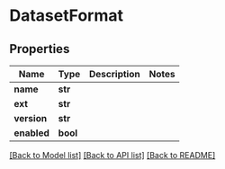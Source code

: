 # DatasetFormat

## Properties
Name | Type | Description | Notes
------------ | ------------- | ------------- | -------------
**name** | **str** |  |
**ext** | **str** |  |
**version** | **str** |  |
**enabled** | **bool** |  |

[[Back to Model list]](../README.md#documentation-for-models) [[Back to API list]](../README.md#documentation-for-api-endpoints) [[Back to README]](../README.md)

